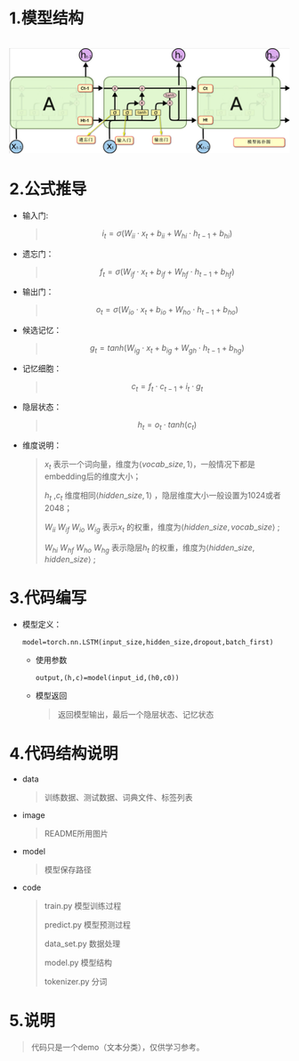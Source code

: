 # 1.模型结构

​	![image](./image/lstm结构.png)

# 2.公式推导

* 输入门:
  
  >$$
  >i_t=\sigma(W_{ii} \cdot x_{t}+b_{ii}+W_{hi} \cdot h_{t-1}+b_{hi})
  >$$
  
* 遗忘门：

  >$$
  >f_t=\sigma(W_{if} \cdot x_{t}+b_{if}+W_{hf} \cdot h_{t-1}+b_{hf})
  >$$

* 输出门：

  >$$
  >o_t=\sigma(W_{io} \cdot x_{t}+b_{io}+W_{ho} \cdot h_{t-1}+b_{ho})
  >$$

* 候选记忆：

  >$$
  >g_t=tanh(W_{ig} \cdot x_{t}+b_{ig}+W_{gh} \cdot h_{t-1}+b_{hg})
  >$$

* 记忆细胞：

  > $$
  > c_t=f_t \cdot c_{t-1}+i_t \cdot g_t
  > $$

* 隐层状态：

  > $$
  > h_t=o_t \cdot tanh(c_t)
  > $$

* 维度说明：

  > $x_t$ 表示一个词向量，维度为$\langle vocab\_size,1\rangle$，一般情况下都是embedding后的维度大小；
  >
  > $h_t$ ,$c_t$ 维度相同$\langle hidden\_size,1 \rangle$ ，隐层维度大小一般设置为1024或者2048；
  >
  > $W_{ii}$ $W_{if}$  $W_{io}$ $W_{ig}$ 表示$x_t$ 的权重，维度为$\langle hidden\_size,vocab\_size\rangle$ ;
  >
  > $W_{hi}$ $W_{hf}$ $W_{ho}$ $W_{hg}$ 表示隐层$h_t$ 的权重，维度为$\langle hidden\_size,hidden\_size\rangle$ ;

# 3.代码编写

* 模型定义：

  ```
  model=torch.nn.LSTM(input_size,hidden_size,dropout,batch_first)
  ```

  * 使用参数

    ```
    output,(h,c)=model(input_id,(h0,c0))
    ```

  * 模型返回

    > 返回模型输出，最后一个隐层状态、记忆状态

# 4.代码结构说明

* data

  > 训练数据、测试数据、词典文件、标签列表

* image

  > README所用图片

* model

  > 模型保存路径

* code

  > train.py 模型训练过程
  >
  > predict.py 模型预测过程
  >
  > data_set.py 数据处理
  >
  > model.py 模型结构
  >
  > tokenizer.py 分词

# 5.说明

> 代码只是一个demo（文本分类），仅供学习参考。